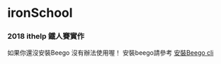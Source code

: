 # ironSchool

### 2018 ithelp 鐵人賽實作

如果你還沒安裝Beego 沒有辦法使用喔！
安裝beego請參考 [安裝Beego cli](https://ithelp.ithome.com.tw/articles/10192092)
